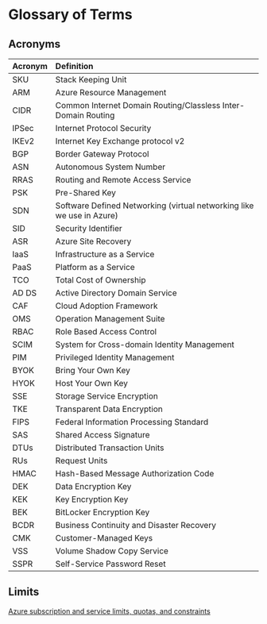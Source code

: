 # Glossary of Terms

## Acronyms

|Acronym|Definition|
|:--|:--|
|SKU|Stack Keeping Unit|
|ARM|Azure Resource Management|
|CIDR|Common Internet Domain Routing/Classless Inter-Domain Routing|
|IPSec|Internet Protocol Security|
|IKEv2|Internet Key Exchange protocol v2|
|BGP|Border Gateway Protocol|
|ASN|Autonomous System Number|
|RRAS|Routing and Remote Access Service|
|PSK|Pre-Shared Key|
|SDN|Software Defined Networking (virtual networking like we use in Azure)|
|SID|Security Identifier|
|ASR|Azure Site Recovery|
|IaaS|Infrastructure as a Service|
|PaaS|Platform as a Service|
|TCO|Total Cost of Ownership|
|AD DS|Active Directory Domain Service|
|CAF|Cloud Adoption Framework|
|OMS|Operation Management Suite|
|RBAC|Role Based Access Control|
|SCIM|System for Cross-domain Identity Management|
|PIM|Privileged Identity Management|
|BYOK|Bring Your Own Key|
|HYOK|Host Your Own Key|
|SSE|Storage Service Encryption|
|TKE|Transparent Data Encryption|
|FIPS|Federal Information Processing Standard|
|SAS|Shared Access Signature|
|DTUs|Distributed Transaction Units|
|RUs|Request Units|
|HMAC|Hash-Based Message Authorization Code |
|DEK|Data Encryption Key|
|KEK|Key Encryption Key|
|BEK|BitLocker Encryption Key|
|BCDR|Business Continuity and Disaster Recovery|
|CMK|Customer-Managed Keys|
|VSS|Volume Shadow Copy Service|
|SSPR|Self-Service Password Reset|

## Limits

[Azure subscription and service limits, quotas, and constraints](https://docs.microsoft.com/en-us/azure/azure-resource-manager/management/azure-subscription-service-limits)